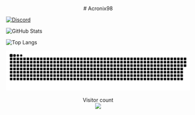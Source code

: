 <p align="center">
# Acronix98 
    </p>

[![Discord](https://img.shields.io/discord/103110554649894912.svg?style=flat-square)](https://theflamezstudios.net/discord)
    
![GitHub Stats](https://github-readme-stats.vercel.app/api?username=Acronix98&custom_title=Acronix98&show_icons=true&card_width=805&title_color=ff1100&text_color=0018ef&border_color=ff6900&icon_color=ff6900&bg_color=000000)
    
![Top Langs](https://github-readme-stats.vercel.app/api/top-langs/?username=Acronix98&langs_count=10&layout=compact&card_width=755&title_color=ff1100&text_color=0018ef&border_color=ff6900&bg_color=000000)

<p align="center"> 
<a href=#><img src="Favorites/contributions.svg"></a>
</p>

<p align="center"> 
  Visitor count<br>
  <img src="https://profile-counter.glitch.me/Acronix98/count.svg" />
</p>
